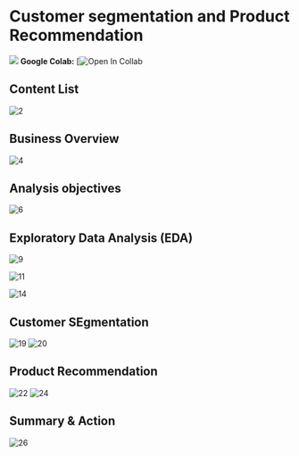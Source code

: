 # Customer segmentation and Product Recommendation
[![](https://img.shields.io/badge/-Presentation-blue)](https://www.canva.com/design/DAFoHkXRm34/PqhOdS4l3N0tAQoGkxG6ig/edit?utm_content=DAFoHkXRm34&utm_campaign=designshare&utm_medium=link2&utm_source=sharebutton)
**Google Colab:** [![Open In Collab](https://colab.research.google.com/drive/1Mnyg-nMVPV-fiZLrX0d0DBL3vogawOvV?usp=sharing)



## Content List
![2](https://github.com/Piriyaa/MADT8101-Customer-Analytics/assets/128346376/d0231838-4880-4f36-a046-7e90f2510277)


## Business Overview
![4](https://github.com/Piriyaa/MADT8101-Customer-Analytics/assets/128346376/bf9e344c-952f-42ff-beab-7022b4cecbf0)

## Analysis objectives
![6](https://github.com/Piriyaa/MADT8101-Customer-Analytics/assets/128346376/b322f53a-9044-4a5a-8282-d56455022f03)



## Exploratory Data Analysis (EDA)

![9](https://github.com/Piriyaa/MADT8101-Customer-Analytics/assets/128346376/931ba1d0-4500-42d9-addf-25f1c67edd53)

![11](https://github.com/Piriyaa/MADT8101-Customer-Analytics/assets/128346376/0e363b75-cfcb-4a0f-a191-2ff4a319d8f5)


![14](https://github.com/Piriyaa/MADT8101-Customer-Analytics/assets/128346376/94963238-249c-4413-9f4a-912d253969c1)

## Customer SEgmentation

![19](https://github.com/Piriyaa/MADT8101-Customer-Analytics/assets/128346376/3751685b-396f-47b9-b5d5-817a55d23d82)
![20](https://github.com/Piriyaa/MADT8101-Customer-Analytics/assets/128346376/a9d05831-cd33-4cd4-a0c0-16f488949513)

## Product Recommendation

![22](https://github.com/Piriyaa/MADT8101-Customer-Analytics/assets/128346376/4f728965-dd3c-48d2-b53b-acf9759afe08)
![24](https://github.com/Piriyaa/MADT8101-Customer-Analytics/assets/128346376/64a7fce9-3d83-4184-86cf-8ff4de1704a5)

## Summary & Action
![26](https://github.com/Piriyaa/MADT8101-Customer-Analytics/assets/128346376/d94edc9c-6222-40e2-91e5-6fdc3096e430)

